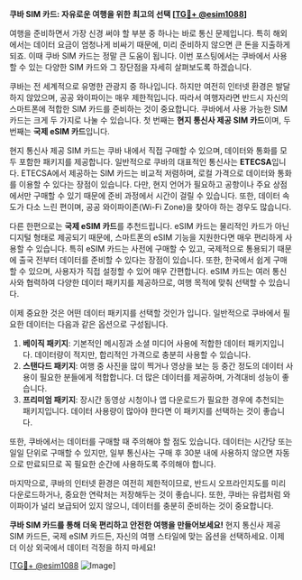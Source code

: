 **쿠바 SIM 카드: 자유로운 여행을 위한 최고의 선택 [[TG💪+ @esim1088](https://t.me/s/esim1088)]**

여행을 준비하면서 가장 신경 써야 할 부분 중 하나는 바로 통신 문제입니다. 특히 해외에서는 데이터 요금이 엄청나게 비싸기 때문에, 미리 준비하지 않으면 큰 돈을 지출하게 되죠. 이때 쿠바 SIM 카드는 정말 큰 도움이 됩니다. 이번 포스팅에서는 쿠바에서 사용할 수 있는 다양한 SIM 카드와 그 장단점을 자세히 살펴보도록 하겠습니다.

쿠바는 전 세계적으로 유명한 관광지 중 하나입니다. 하지만 여전히 인터넷 환경은 발달하지 않았으며, 공공 와이파이는 매우 제한적입니다. 따라서 여행자라면 반드시 자신의 스마트폰에 적합한 SIM 카드를 준비하는 것이 중요합니다. 쿠바에서 사용 가능한 SIM 카드는 크게 두 가지로 나눌 수 있습니다. 첫 번째는 **현지 통신사 제공 SIM 카드**이며, 두 번째는 **국제 eSIM 카드**입니다.

현지 통신사 제공 SIM 카드는 쿠바 내에서 직접 구매할 수 있으며, 데이터와 통화를 모두 포함한 패키지를 제공합니다. 일반적으로 쿠바의 대표적인 통신사는 **ETECSA**입니다. ETECSA에서 제공하는 SIM 카드는 비교적 저렴하며, 로컬 가격으로 데이터와 통화를 이용할 수 있다는 장점이 있습니다. 다만, 현지 언어가 필요하고 공항이나 주요 상점에서만 구매할 수 있기 때문에 준비 과정에서 시간이 걸릴 수 있습니다. 또한, 데이터 속도가 다소 느린 편이며, 공공 와이파이존(Wi-Fi Zone)을 찾아야 하는 경우도 많습니다.

다른 한편으로는 **국제 eSIM 카드**를 추천드립니다. eSIM 카드는 물리적인 카드가 아닌 디지털 형태로 제공되기 때문에, 스마트폰의 eSIM 기능을 지원한다면 매우 편리하게 사용할 수 있습니다. 특히 eSIM 카드는 사전에 구매할 수 있고, 국제적으로 통용되기 때문에 출국 전부터 데이터를 준비할 수 있다는 장점이 있습니다. 또한, 한국에서 쉽게 구매할 수 있으며, 사용자가 직접 설정할 수 있어 매우 간편합니다. eSIM 카드는 여러 통신사와 협력하여 다양한 데이터 패키지를 제공하므로, 여행 목적에 맞춰 선택할 수 있습니다.

이제 중요한 것은 어떤 데이터 패키지를 선택할 것인가 입니다. 일반적으로 쿠바에서 필요한 데이터는 다음과 같은 옵션으로 구성됩니다. 

1. **베이직 패키지**: 기본적인 메시징과 소셜 미디어 사용에 적합한 데이터 패키지입니다. 데이터량이 적지만, 합리적인 가격으로 충분히 사용할 수 있습니다.
2. **스탠다드 패키지**: 여행 중 사진을 많이 찍거나 영상을 보는 등 중간 정도의 데이터 사용이 필요한 분들에게 적합합니다. 더 많은 데이터를 제공하며, 가격대비 성능이 좋습니다.
3. **프리미엄 패키지**: 장시간 동영상 시청이나 앱 다운로드가 필요한 경우에 추천되는 패키지입니다. 데이터 사용량이 많아야 한다면 이 패키지를 선택하는 것이 좋습니다.

또한, 쿠바에서는 데이터를 구매할 때 주의해야 할 점도 있습니다. 데이터는 시간당 또는 일일 단위로 구매할 수 있지만, 일부 통신사는 구매 후 30분 내에 사용하지 않으면 자동으로 만료되므로 꼭 필요한 순간에 사용하도록 주의해야 합니다.

마지막으로, 쿠바의 인터넷 환경은 여전히 제한적이므로, 반드시 오프라인지도를 미리 다운로드하거나, 중요한 연락처는 저장해두는 것이 좋습니다. 또한, 쿠바는 유럽처럼 와이파이가 널리 보급되어 있지 않으니, 데이터를 충분히 준비하는 것이 중요합니다.

**쿠바 SIM 카드를 통해 더욱 편리하고 안전한 여행을 만들어보세요!** 현지 통신사 제공 SIM 카드든, 국제 eSIM 카드든, 자신의 여행 스타일에 맞는 옵션을 선택하세요. 이제 더 이상 외국에서 데이터 걱정을 하지 마세요!

[[TG💪+ @esim1088](https://t.me/s/esim1088) ![Image](https://i.postimg.cc/Y0z9fWf4/image.png)]